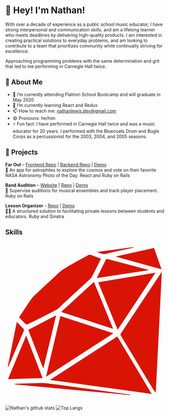 # 👋 Hey! I'm Nathan!

With over a decade of experience as a public school music educator, I have strong interpersonal and communication skills, and am a lifelong learner who meets deadlines by delivering high-quality products. I am interested in creating practical solutions to everyday problems, and am looking to contribute to a team that prioritizes community while continually striving for excellence.

Approaching programming problems with the same determination and grit that led to me performing in Carnegie Hall twice.

<!--
**nlewis84/nlewis84** is a ✨ _special_ ✨ repository because its `README.md` (this file) appears on your GitHub profile.

Here are some ideas to get you started:
- 👯 I’m looking to collaborate on ...
- 🤔 I’m looking for help with ...
- 💬 Ask me about ...

-->
## 🥁 About Me

- 🔭 I’m currently attending Flatiron School Bootcamp and will graduate in May 2020
- 🌱 I’m currently learning React and Redux
- 📫 How to reach me: nathanlewis.dev@gmail.com
- 😄 Pronouns: he/him
- ⚡ Fun fact: I have performed in Carnegie Hall twice and was a music educator for 20 years. I performed with the Bluecoats Drum and Bugle Corps as a percussionist for the 2003, 2004, and 2005 seasons.

## 🎨 Projects
**Far Out** – [Frontend Repo](https://github.com/nlewis84/farout-frontend) | [Backend Repo](https://github.com/nlewis84/farout-backend) | [Demo](https://youtu.be/2iOHbz3mj1I)  
🚀 An app for astrophiles to explore the cosmos and vote on their favorite NASA Astronomy Photo of the Day. React and Ruby on Rails

**Band Audition** – [Website](https://band-audition.herokuapp.com/) | [Repo](https://github.com/nlewis84/Band-Audition) | [Demo](https://youtu.be/-bsBpFOtLtg)  
🎵 Supervise auditions for musical ensembles and track player placement. Ruby on Rails

**Lesson Organizer** – [Repo](https://github.com/nlewis84/lesson-organizer) | [Demo](https://youtu.be/cuoA9DI_w8g)  
👩‍🏫 A structured solution to facilitating private lessons between students and educators. Ruby and Sinatra

## Skills

<svg viewBox="0 0 128 128">
<path fill-rule="evenodd" clip-rule="evenodd" fill="#D91404" d="M35.971 111.33c27.466 3.75 54.444 7.433 81.958 11.188-9.374-15.606-18.507-30.813-27.713-46.144l-54.245 34.956zM125.681 24.947c-2.421 3.636-4.847 7.269-7.265 10.907-8.304 12.493-16.607 24.986-24.903 37.485-.462.696-1.061 1.248-.41 2.321 8.016 13.237 15.969 26.513 23.942 39.777 1.258 2.095 2.53 4.182 4.157 6.192 1.612-32.193 3.223-64.387 4.834-96.58l-.355-.102zM16.252 66.22c.375.355 1.311.562 1.747.347 7.689-3.779 15.427-7.474 22.948-11.564 2.453-1.333 4.339-3.723 6.452-5.661 6.997-6.417 13.983-12.847 20.966-19.278.427-.395.933-.777 1.188-1.275 2.508-4.902 4.973-9.829 7.525-14.898-3.043-1.144-5.928-2.263-8.849-3.281-.396-.138-1.02.136-1.449.375-6.761 3.777-13.649 7.353-20.195 11.472-3.275 2.061-5.943 5.098-8.843 7.743-4.674 4.266-9.342 8.542-13.948 12.882-1.222 1.152-2.336 2.468-3.288 3.854-3.15 4.587-6.206 9.24-9.402 14.025 1.786 1.847 3.41 3.613 5.148 5.259zM44.354 59.949c-3.825 16.159-7.627 32.227-11.556 48.823 18.423-11.871 36.421-23.468 54.3-34.987-14.228-4.605-28.41-9.196-42.744-13.836zM120.985 25.103c-15.566 2.601-30.76 5.139-46.15 7.71 5.242 12.751 10.379 25.246 15.662 38.096 10.221-15.359 20.24-30.41 30.488-45.806zM44.996 56.644c14.017 4.55 27.755 9.01 41.892 13.6-5.25-12.79-10.32-25.133-15.495-37.737-8.815 8.059-17.498 15.999-26.397 24.137zM16.831 75.643c-4.971 11.883-9.773 23.362-14.662 35.048 9.396-.278 18.504-.547 27.925-.825-4.423-11.412-8.759-22.6-13.263-34.223zM30.424 101.739l.346-.076c3.353-13.941 6.754-27.786 10.177-42.272-7.636 3.969-14.92 7.754-22.403 11.644 3.819 9.926 7.891 20.397 11.88 30.704zM115.351 22.842c-4.459-1.181-8.918-2.366-13.379-3.539-6.412-1.686-12.829-3.351-19.237-5.052-.801-.213-1.38-.352-1.851.613-2.265 4.64-4.6 9.245-6.901 13.868-.071.143-.056.328-.111.687 13.886-2.104 27.679-4.195 41.47-6.285l.009-.292zM89.482 12.288l36.343 10.054c-2.084-5.939-4.017-11.446-6.005-17.11l-30.285 6.715-.053.341zM33.505 114.007c-4.501-.519-9.122-.042-13.687.037-3.75.063-7.5.206-11.25.323-.386.012-.771.09-1.156.506 31.003 2.866 62.005 5.732 93.007 8.6l.063-.414c-9.938-1.357-19.877-2.714-29.815-4.07-12.384-1.691-24.747-3.551-37.162-4.982zM2.782 99.994c3.995-9.27 7.973-18.546 11.984-27.809.401-.929.37-1.56-.415-2.308-1.678-1.597-3.237-3.318-5.071-5.226-2.479 12.24-4.897 24.177-7.317 36.113l.271.127c.185-.297.411-.578.548-.897zM81.522 9.841c6.737-1.738 13.572-3.097 20.367-4.613.44-.099.87-.244 1.303-.368l-.067-.332c-9.571 1.287-19.141 2.575-29.194 3.928 2.741 1.197 4.853 2.091 7.591 1.385z"></path>
</svg>

![Nathan's github stats](https://github-readme-stats.vercel.app/api?username=nlewis84&show_icons=true&theme=merko&layout=compact)
![Top Langs](https://github-readme-stats.vercel.app/api/top-langs/?username=nlewis84&theme=merko&layout=compact)


